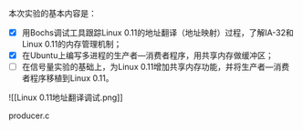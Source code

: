 本次实验的基本内容是：

- [x] 用Bochs调试工具跟踪Linux 0.11的地址翻译（地址映射）过程，了解IA-32和Linux 0.11的内存管理机制；
- [x] 在Ubuntu上编写多进程的生产者—消费者程序，用共享内存做缓冲区；
- [ ] 在信号量实验的基础上，为Linux 0.11增加共享内存功能，并将生产者—消费者程序移植到Linux 0.11。

![[Linux 0.11地址翻译调试.png]]


producer.c
```c

```
